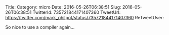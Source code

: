 Title: 
Category: micro
Date: 2016-05-26T06:38:51
Slug: 2016-05-26T06:38:51
TwitterId: 735721844171407360
TweetUrl: https://twitter.com/mark_philpot/status/735721844171407360
ReTweetUser: 

So nice to use a compiler again...